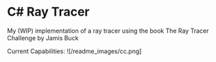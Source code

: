# C# Ray Tracer

My (WIP) implementation of a ray tracer using the book The Ray Tracer Challenge by Jamis Buck 

Current Capabilities:
![/readme_images/cc.png]